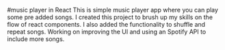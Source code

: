 #music player in React 
This is simple music player app where you can play some pre added songs. I created this project to brush up my skills on the flow of react components.
I also added the functionality to shuffle and repeat songs.
Working on improving the UI and using an Spotify API to include more songs.
